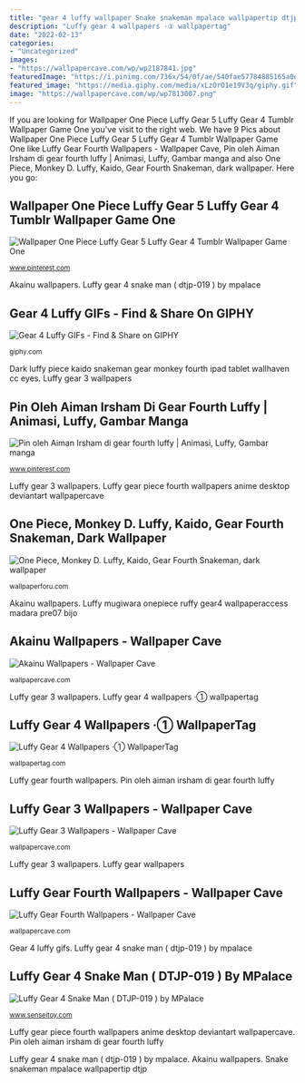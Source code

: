 ```yaml
---
title: "gear 4 luffy wallpaper Snake snakeman mpalace wallpapertip dtjp"
description: "Luffy gear 4 wallpapers ·① wallpapertag"
date: "2022-02-13"
categories:
- "Uncategorized"
images:
- "https://wallpapercave.com/wp/wp2187841.jpg"
featuredImage: "https://i.pinimg.com/736x/54/0f/ae/540fae57784885165a0efa299262aaa2.jpg"
featured_image: "https://media.giphy.com/media/xLzOrO1e19V3q/giphy.gif"
image: "https://wallpapercave.com/wp/wp7813007.png"
---
```


If you are looking for Wallpaper One Piece Luffy Gear 5 Luffy Gear 4 Tumblr Wallpaper Game One you've visit to the right web. We have 9 Pics about Wallpaper One Piece Luffy Gear 5 Luffy Gear 4 Tumblr Wallpaper Game One like Luffy Gear Fourth Wallpapers - Wallpaper Cave, Pin oleh Aiman Irsham di gear fourth luffy | Animasi, Luffy, Gambar manga and also One Piece, Monkey D. Luffy, Kaido, Gear Fourth Snakeman, dark wallpaper. Here you go:

## Wallpaper One Piece Luffy Gear 5 Luffy Gear 4 Tumblr Wallpaper Game One

![Wallpaper One Piece Luffy Gear 5 Luffy Gear 4 Tumblr Wallpaper Game One](https://i.pinimg.com/736x/54/0f/ae/540fae57784885165a0efa299262aaa2.jpg "Wallpaper one piece luffy gear 5 luffy gear 4 tumblr wallpaper game one")

<small>www.pinterest.com</small>

Akainu wallpapers. Luffy gear 4 snake man ( dtjp-019 ) by mpalace

## Gear 4 Luffy GIFs - Find &amp; Share On GIPHY

![Gear 4 Luffy GIFs - Find &amp; Share on GIPHY](https://media.giphy.com/media/xLzOrO1e19V3q/giphy.gif "Pin oleh aiman irsham di gear fourth luffy")

<small>giphy.com</small>

Dark luffy piece kaido snakeman gear monkey fourth ipad tablet wallhaven cc eyes. Luffy gear 3 wallpapers

## Pin Oleh Aiman Irsham Di Gear Fourth Luffy | Animasi, Luffy, Gambar Manga

![Pin oleh Aiman Irsham di gear fourth luffy | Animasi, Luffy, Gambar manga](https://i.pinimg.com/736x/71/3f/31/713f31eb98714b5e730c46a2309b8a74.jpg "Gear 4 luffy gifs")

<small>www.pinterest.com</small>

Luffy gear 3 wallpapers. Luffy gear piece fourth wallpapers anime desktop deviantart wallpapercave

## One Piece, Monkey D. Luffy, Kaido, Gear Fourth Snakeman, Dark Wallpaper

![One Piece, Monkey D. Luffy, Kaido, Gear Fourth Snakeman, dark wallpaper](https://wallpaperforu.com/wp-content/uploads/2020/07/dark-wallpaper-200728132329291024x600.jpg "Pin oleh aiman irsham di gear fourth luffy")

<small>wallpaperforu.com</small>

Akainu wallpapers. Luffy mugiwara onepiece ruffy gear4 wallpaperaccess madara pre07 bijo

## Akainu Wallpapers - Wallpaper Cave

![Akainu Wallpapers - Wallpaper Cave](https://wallpapercave.com/wp/wp2187841.jpg "Luffy gear piece fourth wallpapers anime desktop deviantart wallpapercave")

<small>wallpapercave.com</small>

Luffy gear 3 wallpapers. Luffy gear 4 wallpapers ·① wallpapertag

## Luffy Gear 4 Wallpapers ·① WallpaperTag

![Luffy Gear 4 Wallpapers ·① WallpaperTag](https://wallpapertag.com/wallpaper/middle/9/f/1/988752-full-size-luffy-gear-4-wallpapers-1920x1200-mac.jpg "Luffy gear wallpapers piece crew wallpapertag sf")

<small>wallpapertag.com</small>

Luffy gear fourth wallpapers. Pin oleh aiman irsham di gear fourth luffy

## Luffy Gear 3 Wallpapers - Wallpaper Cave

![Luffy Gear 3 Wallpapers - Wallpaper Cave](https://wallpapercave.com/wp/wp7813007.png "Luffy gear 4 wallpapers ·① wallpapertag")

<small>wallpapercave.com</small>

Luffy gear 3 wallpapers. Luffy gear wallpapers

## Luffy Gear Fourth Wallpapers - Wallpaper Cave

![Luffy Gear Fourth Wallpapers - Wallpaper Cave](https://wallpapercave.com/wp/wp2220964.jpg "Luffy gear 4 snake man ( dtjp-019 ) by mpalace")

<small>wallpapercave.com</small>

Gear 4 luffy gifs. Luffy gear 4 snake man ( dtjp-019 ) by mpalace

## Luffy Gear 4 Snake Man ( DTJP-019 ) By MPalace

![Luffy Gear 4 Snake Man ( DTJP-019 ) by MPalace](https://www.senseitoy.com/image/catalog/model_palace/luffy-g4/mpalace-luffy-gear-4-snake-man-resin-statue-005.jpg "Akainu piece wallpapers luffy gear mobile")

<small>www.senseitoy.com</small>

Luffy gear piece fourth wallpapers anime desktop deviantart wallpapercave. Pin oleh aiman irsham di gear fourth luffy

Luffy gear 4 snake man ( dtjp-019 ) by mpalace. Akainu wallpapers. Snake snakeman mpalace wallpapertip dtjp
